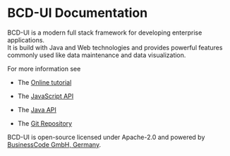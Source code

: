 # BCD-UI Documentation

BCD-UI is a modern full stack framework for developing enterprise applications. \
It is build with Java and Web technologies and provides powerful features commonly used like data maintenance and data visualization.

For more information see

- The [Online tutorial](https://businesscode.github.io/BCD-UI-Docu/tutorial/index.html)
  
- The [JavaScript API](https://businesscode.github.io/BCD-UI-Docu/jsdoc/index.html)
  
- The [Java API](https://businesscode.github.io/BCD-UI-Docu/javadoc/index.html)

- The [Git Repository](https://github.com/businesscode/BCD-UI)

BCD-UI is open-source licensed under Apache-2.0 and powered by [BusinessCode GmbH, Germany](https://www.business-code.de/).